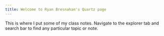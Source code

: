 ```yaml
---
title: Welcome to Ryan Bresnahan's Quartz page
---
```


This is where I put some of my class notes. Navigate to the explorer tab and search bar to find any particular topic or note.
